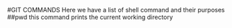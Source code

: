 #GIT COMMANDS
Here we have a list of shell command and their purposes
##pwd
this command prints the current working directory
